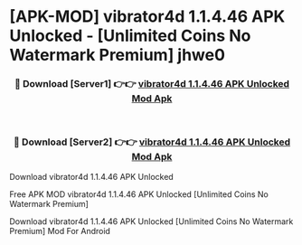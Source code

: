# [APK-MOD] vibrator4d 1.1.4.46 APK Unlocked - [Unlimited Coins No Watermark Premium] jhwe0



<div align="center">
<h3>🔴 Download [Server1] 👉👉 <a href="https://momento.my/?title=vibrator4d_1.1.4.46_APK_Unlocked">vibrator4d 1.1.4.46 APK Unlocked Mod Apk</a></h3><br>

<h3>🔴 Download [Server2] 👉👉 <a href="https://momento.my/?title=vibrator4d_1.1.4.46_APK_Unlocked">vibrator4d 1.1.4.46 APK Unlocked Mod Apk</a></h3>
</div>



Download vibrator4d 1.1.4.46 APK Unlocked 

Free APK MOD vibrator4d 1.1.4.46 APK Unlocked [Unlimited Coins No Watermark Premium]

Download vibrator4d 1.1.4.46 APK Unlocked [Unlimited Coins No Watermark Premium] Mod For Android
